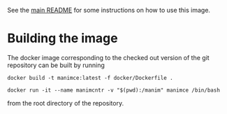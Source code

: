 See the [main README](https://github.com/ManimCommunity/manim/blob/main/README.md) for some instructions on how to use this image.

# Building the image

The docker image corresponding to the checked out version of the git repository
can be built by running

```
docker build -t manimce:latest -f docker/Dockerfile .

docker run -it --name manimcntr -v "$(pwd):/manim" manimce /bin/bash
```

from the root directory of the repository.
